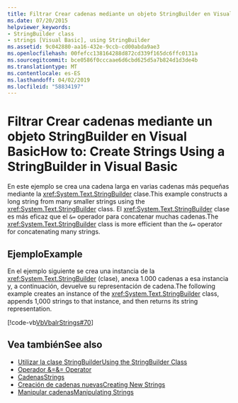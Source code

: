 ```yaml
---
title: Filtrar Crear cadenas mediante un objeto StringBuilder en Visual Basic
ms.date: 07/20/2015
helpviewer_keywords:
- StringBuilder class
- strings [Visual Basic], using StringBuilder
ms.assetid: 9c042880-aa16-432e-9ccb-cd00abda9ae3
ms.openlocfilehash: 00fefcc138164288d872cd339f165dc6ffc0131a
ms.sourcegitcommit: bce0586f0cccaae6d6cbd625d5a7b824d1d3de4b
ms.translationtype: MT
ms.contentlocale: es-ES
ms.lasthandoff: 04/02/2019
ms.locfileid: "58834197"
---
```

# <a name="how-to-create-strings-using-a-stringbuilder-in-visual-basic"></a><span data-ttu-id="4ed06-102">Filtrar Crear cadenas mediante un objeto StringBuilder en Visual Basic</span><span class="sxs-lookup"><span data-stu-id="4ed06-102">How to: Create Strings Using a StringBuilder in Visual Basic</span></span>
<span data-ttu-id="4ed06-103">En este ejemplo se crea una cadena larga en varias cadenas más pequeñas mediante la <xref:System.Text.StringBuilder> clase.</span><span class="sxs-lookup"><span data-stu-id="4ed06-103">This example constructs a long string from many smaller strings using the <xref:System.Text.StringBuilder> class.</span></span> <span data-ttu-id="4ed06-104">El <xref:System.Text.StringBuilder> clase es más eficaz que el `&=` operador para concatenar muchas cadenas.</span><span class="sxs-lookup"><span data-stu-id="4ed06-104">The <xref:System.Text.StringBuilder> class is more efficient than the `&=` operator for concatenating many strings.</span></span>  
  
## <a name="example"></a><span data-ttu-id="4ed06-105">Ejemplo</span><span class="sxs-lookup"><span data-stu-id="4ed06-105">Example</span></span>  
 <span data-ttu-id="4ed06-106">En el ejemplo siguiente se crea una instancia de la <xref:System.Text.StringBuilder> (clase), anexa 1.000 cadenas a esa instancia y, a continuación, devuelve su representación de cadena.</span><span class="sxs-lookup"><span data-stu-id="4ed06-106">The following example creates an instance of the <xref:System.Text.StringBuilder> class, appends 1,000 strings to that instance, and then returns its string representation.</span></span>  
  
 [!code-vb[VbVbalrStrings#70](~/samples/snippets/visualbasic/VS_Snippets_VBCSharp/VbVbalrStrings/VB/Class2.vb#70)]  
  
## <a name="see-also"></a><span data-ttu-id="4ed06-107">Vea también</span><span class="sxs-lookup"><span data-stu-id="4ed06-107">See also</span></span>

- [<span data-ttu-id="4ed06-108">Utilizar la clase StringBuilder</span><span class="sxs-lookup"><span data-stu-id="4ed06-108">Using the StringBuilder Class</span></span>](../../../../standard/base-types/stringbuilder.md)
- [<span data-ttu-id="4ed06-109">Operador &=</span><span class="sxs-lookup"><span data-stu-id="4ed06-109">&= Operator</span></span>](../../../../visual-basic/language-reference/operators/and-assignment-operator.md)
- [<span data-ttu-id="4ed06-110">Cadenas</span><span class="sxs-lookup"><span data-stu-id="4ed06-110">Strings</span></span>](../../../../visual-basic/programming-guide/language-features/strings/index.md)
- [<span data-ttu-id="4ed06-111">Creación de cadenas nuevas</span><span class="sxs-lookup"><span data-stu-id="4ed06-111">Creating New Strings</span></span>](../../../../standard/base-types/creating-new.md)
- [<span data-ttu-id="4ed06-112">Manipular cadenas</span><span class="sxs-lookup"><span data-stu-id="4ed06-112">Manipulating Strings</span></span>](../../../../standard/base-types/manipulating-strings.md)
